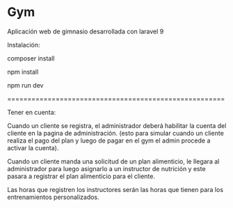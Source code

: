 
# Gym
Aplicación web de gimnasio desarrollada con laravel 9

Instalación:

composer install

npm install

npm run dev


======================================================


Tener en cuenta:

Cuando un cliente se registra, el administrador deberá habilitar la cuenta del cliente en la pagina de administración. (esto para simular cuando un cliente realiza el pago del plan y luego de pagar en el gym el admin procede a activar la cuenta).

Cuando un cliente manda una solicitud de un plan alimenticio, le llegara al administrador para luego asignarlo a un instructor de nutrición y este pasara a registrar el plan alimenticio para el cliente.

Las horas que registren los instructores serán las horas que tienen para los entrenamientos personalizados.
